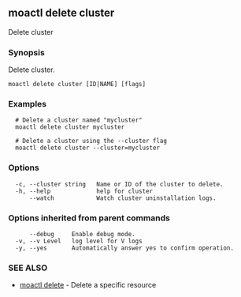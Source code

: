 ## moactl delete cluster

Delete cluster

### Synopsis

Delete cluster.

```
moactl delete cluster [ID|NAME] [flags]
```

### Examples

```
  # Delete a cluster named "mycluster"
  moactl delete cluster mycluster

  # Delete a cluster using the --cluster flag
  moactl delete cluster --cluster=mycluster
```

### Options

```
  -c, --cluster string   Name or ID of the cluster to delete.
  -h, --help             help for cluster
      --watch            Watch cluster uninstallation logs.
```

### Options inherited from parent commands

```
      --debug     Enable debug mode.
  -v, --v Level   log level for V logs
  -y, --yes       Automatically answer yes to confirm operation.
```

### SEE ALSO

* [moactl delete](moactl_delete.md)	 - Delete a specific resource


